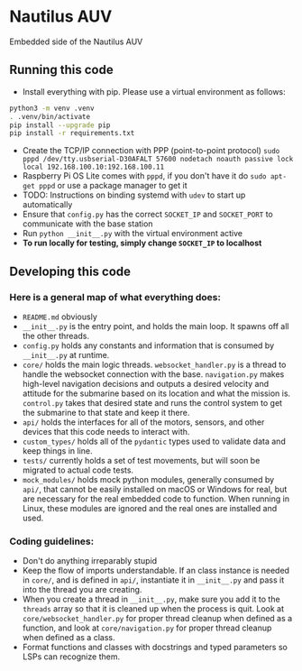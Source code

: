 # Nautilus AUV
Embedded side of the Nautilus AUV
## Running this code
* Install everything with pip. Please use a virtual environment as follows:
```bash
python3 -m venv .venv
. .venv/bin/activate
pip install --upgrade pip
pip install -r requirements.txt
```
* Create the TCP/IP connection with PPP (point-to-point protocol) `sudo pppd /dev/tty.usbserial-D30AFALT 57600 nodetach noauth passive lock local 192.168.100.10:192.168.100.11`
* Raspberry Pi OS Lite comes with `pppd`, if you don't have it do `sudo apt-get pppd` or use a package manager to get it
* TODO: Instructions on binding systemd with `udev` to start up automatically
* Ensure that `config.py` has the correct `SOCKET_IP` and `SOCKET_PORT` to communicate with the base station
* Run `python __init__.py` with the virtual environment active
* **To run locally for testing, simply change `SOCKET_IP` to localhost**

## Developing this code
### Here is a general map of what everything does:
* `README.md` obviously
* `__init__.py` is the entry point, and holds the main loop. It spawns off all the other threads.
* `config.py` holds any constants and information that is consumed by `__init__.py` at runtime.
* `core/` holds the main logic threads. `websocket_handler.py` is a thread to handle the websocket connection with the base. `navigation.py` makes high-level navigation decisions and outputs a desired velocity and attitude for the submarine based on its location and what the mission is. `control.py` takes that desired state and runs the control system to get the submarine to that state and keep it there.
* `api/` holds the interfaces for all of the motors, sensors, and other devices that this code needs to interact with.
* `custom_types/` holds all of the `pydantic` types used to validate data and keep things in line.
* `tests/` currently holds a set of test movements, but will soon be migrated to actual code tests.
* `mock_modules/` holds mock python modules, generally consumed by `api/`, that cannot be easily installed on macOS or Windows for real, but are necessary for the real embedded code to function. When running in Linux, these modules are ignored and the real ones are installed and used.

### Coding guidelines:
* Don't do anything irreparably stupid
* Keep the flow of imports understandable. If an class instance is needed in `core/`, and is defined in `api/`, instantiate it in `__init__.py` and pass it into the thread you are creating.
* When you create a thread in `__init__.py`, make sure you add it to the `threads` array so that it is cleaned up when the process is quit. Look at `core/websocket_handler.py` for proper thread cleanup when defined as a function, and look at `core/navigation.py` for proper thread cleanup when defined as a class.
* Format functions and classes with docstrings and typed parameters so LSPs can recognize them.
